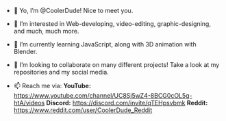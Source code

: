- 👋 Yo, I’m @CoolerDude! Nice to meet you.

- 👀 I’m interested in Web-developing, video-editing, graphic-designing, and much, much more.

- 🌱 I’m currently learning JavaScript, along with 3D animation with Blender.
 
- 💞️ I’m looking to collaborate on many different projects! Take a look at my repositories and my social media.

- 📫 Reach me via:
 **YouTube:** https://www.youtube.com/channel/UC8Sj5wZ4-8BCG0cOL5g-htA/videos
 **Discord:** https://discord.com/invite/qTEHpsvbmk
 **Reddit:** https://www.reddit.com/user/CoolerDude_Reddit

<!---
CoolerGit/CoolerGit is a ✨ special ✨ repository because its `README.md` (this file) appears on your GitHub profile.
You can click the Preview link to take a look at your changes.
--->
